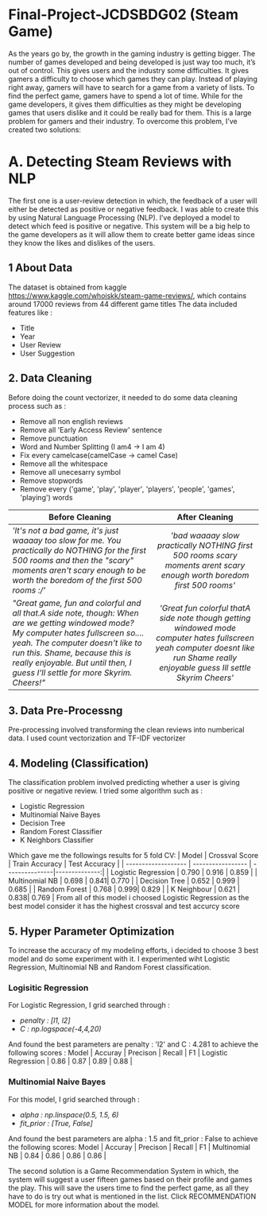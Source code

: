 # Final-Project-JCDSBDG02 (Steam Game)
As the years go by, the growth in the gaming industry is getting bigger. 
The number of games developed and being developed is just way too much, it’s out of control. 
This gives users and the industry some difficulties. It gives gamers a difficulty to choose which games they can play. 
Instead of playing right away, gamers will have to search for a game from a variety of lists. 
To find the perfect game, gamers have to spend a lot of time. 
While for the game developers, 
it gives them difficulties as they might be developing games that users dislike and it could be really bad for them. 
This is a large problem for gamers and their industry. To overcome this problem, I’ve created two solutions:

# A. Detecting Steam Reviews with NLP
The first one is a user-review detection in which, the feedback of a user will either be detected as positive 
or negative feedback. I was able to create this by using Natural Language Processing (NLP). 
I’ve deployed a model to detect which feed is positive or negative. 
This system will be a big help to the game developers as it will allow them to create better 
game ideas since they know the likes and dislikes of the users. 

## 1 About Data
The dataset is obtained from kaggle <a href="https://www.kaggle.com/whoiskk/steam-game-reviews">https://www.kaggle.com/whoiskk/steam-game-reviews/</a>, which contains around 17000 reviews from 44 different game titles
The data included features like :
- Title 
- Year 
- User Review 
- User Suggestion

## 2. Data Cleaning
Before doing the count vectorizer, it needed to do some data cleaning process such as :
- Remove all non english reviews
- Remove all 'Early Access Review' sentence
- Remove punctuation 
- Word and Number Splitting (I am4 -> I am 4)
- Fix every camelcase(camelCase -> camel Case)
- Remove all the whitespace
- Remove all unecesarry symbol
- Remove stopwords
- Remove every ('game', 'play', 'player', 'players', 'people', 'games', 'playing') words 

| Before Cleaning   | After Cleaning         | 
| ------------- |:-------------:| 
| *'It\'s not a bad game, it\'s just waaaay too slow for me. You practically do NOTHING for the first 500 rooms and then the "scary" moments aren\'t scary enough to be worth the boredom of the first 500 rooms :/'*      | *'bad waaaay slow practically NOTHING first 500 rooms scary moments arent scary enough worth boredom first 500 rooms'* | 
|*"Great game, fun and colorful and all that.A side note, though: When are we getting windowed mode? My computer hates fullscreen so.... yeah. The computer doesn't like to run this. Shame, because this is really enjoyable. But until then, I guess I'll settle for more Skyrim. Cheers!"*|*'Great fun colorful thatA side note though getting windowed mode computer hates fullscreen yeah computer doesnt like run Shame really enjoyable guess Ill settle Skyrim Cheers'*|

## 3. Data Pre-Processng
Pre-processing involved transforming the clean reviews into numberical data. I used count vectorization and TF-IDF 
vectorizer

## 4. Modeling (Classification)
The classification problem involved predicting whether a user is giving positive or negative review. I tried some algorithm such as :
- Logistic Regression
- Multinomial Naive Bayes
- Decision Tree
- Random Forest Classifier
- K Neighbors Classifier

Which gave me the followings results for 5 fold CV:
|        Model        | Crossval Score    | Train Accuracy | Test Accuracy |
| ------------------- | ----------------- | ---------------|--------------:|
| Logistic Regression | 0.790 | 0.916 | 0.859 |
| Multinomial NB      | 0.698 | 0.841| 0.770 |
| Decision Tree       | 0.652 | 0.999 | 0.685 |
| Random Forest       | 0.768 | 0.999| 0.829 |
| K Neighbour         | 0.621 | 0.838| 0.769 |
From all of this model i choosed Logistic Regression as the best model consider it has the highest crossval and test accurcy score

## 5. Hyper Parameter Optimization
To increase the accuracy of my modeling efforts, i decided to choose 3 best model and do some experiment with it. 
I experimented wiht Logistic Regression, Multinomial NB and Random Forest classification.
### Logisitic Regression
For Logistic Regression, I grid searched through :
- *penalty : [l1, l2]*
- *C : np.logspace(-4,4,20)*

And found the best parameters are penalty : 'l2' and C : 4.281 to achieve the following scores :
Model | Accuray | Precison | Recall | F1 |
Logistic Regression | 0.86 | 0.87 | 0.89 | 0.88 |

### Multinomial Naive Bayes
For this model, I grid searched through : 
- *alpha : np.linspace(0.5, 1.5, 6)*
- *fit_prior : [True, False]*

And found the best parameters are alpha : 1.5 and fit_prior : False to achieve the following scores:
Model | Accuray | Precison | Recall | F1 |
Multinomial NB | 0.84 | 0.86 | 0.86 | 0.86 |











The second solution is a Game Recommendation System in which, 
the system will suggest a user fifteen games based on their profile and games the play. This will save the users time to find the perfect game, as all they have to do is try out what is mentioned in the list. Click RECOMMENDATION MODEL for more information about the model.
